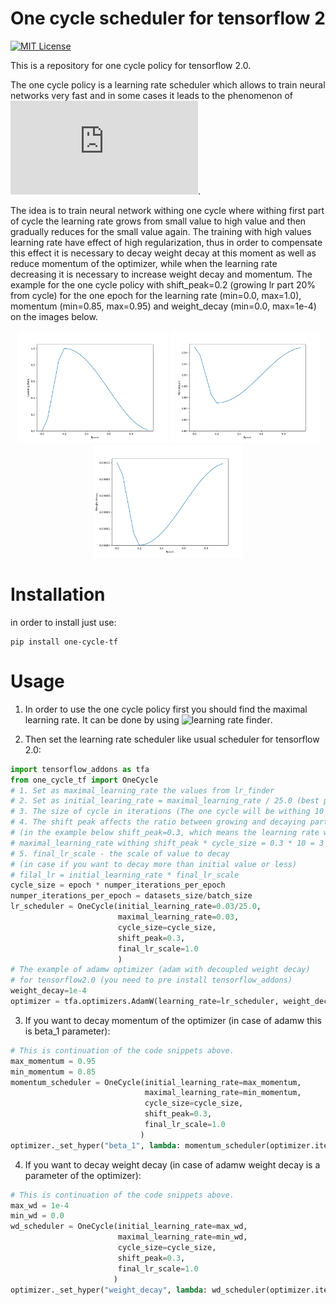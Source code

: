 # One cycle scheduler for tensorflow 2
[![MIT License](https://img.shields.io/badge/License-MIT-green.svg)](https://github.com/Dtananaev/one_cycle_scheduler_tf/blob/main/LICENSE.txt) 

This is a repository for one cycle policy for tensorflow 2.0.

The one cycle policy is a learning rate scheduler which allows to train neural networks very fast and in some cases it leads to the phenomenon of ![super convergence](https://arxiv.org/pdf/1708.07120.pdf).

The idea is to train neural network withing one cycle where withing first part of cycle the learning rate grows from small value to high value and then gradually reduces for the small value again. The training with high values learning rate have effect of high regularization, thus in order to compensate this effect it is necessary to decay weight decay at this moment as well as reduce momentum of the optimizer, while when the learning rate decreasing it is necessary to increase weight decay and momentum. The example for the one cycle policy with shift_peak=0.2 (growing lr part 20% from cycle) for the one epoch for the learning rate (min=0.0, max=1.0), momentum (min=0.85, max=0.95) and weight_decay (min=0.0, max=1e-4) on the images below.
<p align="center">
 <img src="https://github.com/Dtananaev/one_cycle_scheduler_tf/blob/main/images/one_cycle.png" width="240"/>
  <img src="https://github.com/Dtananaev/one_cycle_scheduler_tf/blob/main/images/one_cycle_momentum.png" width="240"/>
   <img src="https://github.com/Dtananaev/one_cycle_scheduler_tf/blob/main/images/one_cycle_wd.png" width="240"/>
</p>

# Installation

in order to install just use:
```
pip install one-cycle-tf
```

# Usage

1. In order to use the one cycle policy first you should find the maximal learning rate. It can be done by using  ![learning rate finder](https://github.com/surmenok/keras_lr_finder).

2. Then set the learning rate scheduler like usual scheduler for tensorflow 2.0:

```python
import tensorflow_addons as tfa
from one_cycle_tf import OneCycle
# 1. Set as maximal_learning_rate the values from lr_finder
# 2. Set as initial_learing_rate = maximal_learning_rate / 25.0 (best practice from fast AI)
# 3. The size of cycle in iterations (The one cycle will be withing 10 epoch in example below)
# 4. The shift peak affects the ratio between growing and decaying part of learning rate
# (in the example below shift_peak=0.3, which means the learning rate will grow to 
# maximal_learning_rate withing shift_peak * cycle_size = 0.3 * 10 = 3 epoch)
# 5. final_lr_scale - the scale of value to decay
# (in case if you want to decay more than initial value or less) 
# filal_lr = initial_learning_rate * final_lr_scale
cycle_size = epoch * numper_iterations_per_epoch
numper_iterations_per_epoch = datasets_size/batch_size
lr_scheduler = OneCycle(initial_learning_rate=0.03/25.0,
                        maximal_learning_rate=0.03,
                        cycle_size=cycle_size, 
                        shift_peak=0.3,
                        final_lr_scale=1.0
                        )
# The example of adamw optimizer (adam with decoupled weight decay)
# for tensorflow2.0 (you need to pre install tensorflow_addons)
weight_decay=1e-4
optimizer = tfa.optimizers.AdamW(learning_rate=lr_scheduler, weight_decay=weight_decay)
```
3. If you want to decay momentum of the optimizer (in case of adamw this is beta_1 parameter): 
```python
# This is continuation of the code snippets above.
max_momentum = 0.95
min_momentum = 0.85
momentum_scheduler = OneCycle(initial_learning_rate=max_momentum,
                              maximal_learning_rate=min_momentum,
                              cycle_size=cycle_size,
                              shift_peak=0.3,
                              final_lr_scale=1.0
                             )
optimizer._set_hyper("beta_1", lambda: momentum_scheduler(optimizer.iterations))
```
4. If you want to decay weight decay (in case of adamw weight decay is a parameter of the optimizer):

```python
# This is continuation of the code snippets above.
max_wd = 1e-4
min_wd = 0.0
wd_scheduler = OneCycle(initial_learning_rate=max_wd,
                        maximal_learning_rate=min_wd,
                        cycle_size=cycle_size, 
                        shift_peak=0.3,
                        final_lr_scale=1.0
                       )
optimizer._set_hyper("weight_decay", lambda: wd_scheduler(optimizer.iterations))
```
